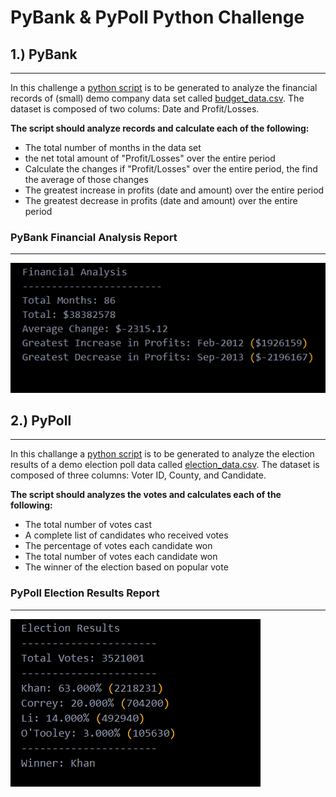 # PyBank & PyPoll Python Challenge

## 1.) PyBank
---
 In this challenge a [python script](pyBank/main.py) is to be generated to analyze the financial records of (small) demo company data set called [budget_data.csv](pyBank/Resources/budget_data.csv). The dataset is composed of two colums: Date and Profit/Losses.

 **The script should analyze records and calculate each of the following:**
 - The total number of months in the data set
 - the net total amount of "Profit/Losses" over the entire period
 - Calculate the changes if "Profit/Losses" over the entire period, the find the average of those changes
 - The greatest increase in profits (date and amount) over the entire period
 - The greatest decrease in profits (date and amount) over the entire period
### PyBank Financial Analysis Report 
----
![financial-report](images/pyBank.png)

## 2.) PyPoll
--- 
In this challange a [python script](pyPoll/main.py) is to be generated to analyze the election results of a demo election poll data called [election_data.csv](pyPoll/Resources/election_data.csv). The dataset is composed of three columns: Voter ID, County, and Candidate. 

**The script should analyzes the votes and calculates each of the following:**
- The total number of votes cast
- A complete list of candidates who received votes
- The percentage of votes each candidate won
- The total number of votes each candidate won
- The winner of the election based on popular vote
### PyPoll Election Results Report 
----
![election-report](images/pyPoll.png)


